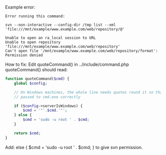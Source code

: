Example error:
```
Error running this command:

svn --non-interactive --config-dir /tmp list --xml 'file:///mnt/example/www.example.com/web/repository/@'

Unable to open an ra_local session to URL
Unable to open repository 'file:///mnt/example/www.example.com/web/repository'
Can't open file '/mnt/example/www.example.com/web/repository/format': Permission denied
```

How to fix:
Edit quoteCommand() in ../include/command.php quoteCommand() should read:
```php
function quoteCommand($cmd) {
    global $config;

    // On Windows machines, the whole line needs quotes round it so that it's
    // passed to cmd.exe correctly

    if ($config->serverIsWindows) {
        $cmd = '"'.$cmd.'"';
    } else {
        $cmd = 'sudo -u root ' . $cmd;
    }

    return $cmd;
}
```

Add: else { $cmd = 'sudo -u root ' . $cmd; } to give svn permission.